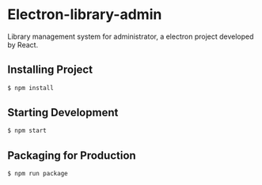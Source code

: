 # Electron-library-admin
Library management system for administrator, a electron project developed by React. 

## Installing Project 

```bash
$ npm install
```

## Starting Development

```bash
$ npm start
```

## Packaging for Production

```bash
$ npm run package
```
